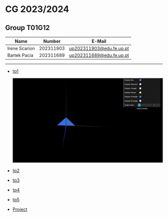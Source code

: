 # CG 2023/2024

## Group T01G12

| Name             | Number    | E-Mail             |
| ---------------- | --------- | ------------------ |
| Irene Scarion        | 202311903 | up202311903@edu.fe.up.pt                |
| Bartek Pacia         | 202311689 | up202311689@edu.fe.up.pt                |

----

  - [tp1](tp1/README.md)

    ![tp1 screenshot](tp1/screenshots/cg-t01g12-tp1-2.jpg)
     
  - [tp2](tp2/README.md)
  - [tp3](tp3/README.md)
  - [tp4](tp4/README.md)
  - [tp5](tp5/README.md)
  - [Project](proj/README.md)
